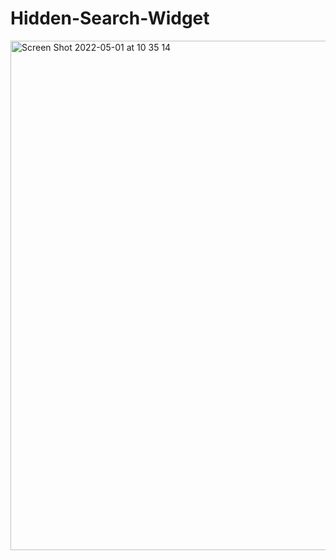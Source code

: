 # Hidden-Search-Widget


<img width="815" alt="Screen Shot 2022-05-01 at 10 35 14" src="https://user-images.githubusercontent.com/101603320/166138420-35f9fef2-da4f-4c6e-ad56-d53454fe051c.png">
